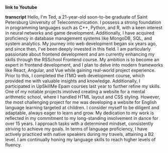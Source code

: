 **link to Youtube**


**transcript**
Hello, I'm Ted, a 21-year-old soon-to-be graduate of Saint Petersburg University of Telecommunication. 
I possess a strong foundation in programming languages such as C++, Python, and R, with a keen interest in neural networks and game development. Additionally, I have acquired proficiency in database management systems like MongoDB, SQL, and system analytics.
My journey into web development began six years ago, and since then, I've been deeply invested in this field. I am particularly passionate about frontend development and am currently enhancing my skills through the RSSchool Frontend course. My ambition is to become an expert in frontend development, and I plan to delve into modern frameworks like React, Angular, and Vue while gaining real-world project experience.
Prior to this, I completed the ITMO web development course, which provided me with valuable insights and knowledge. Additionally, I participated in UpSkillMe Epam courses last year to further refine my skills.
One of my notable projects involved creating a website for a mental arithmetic school, where I handled HTML layout and CSS styling. However, the most challenging project for me was developing a website for English language learning targeted at children.
I consider myself to be diligent and adaptable, always eager to learn and grow. My dedication to my work is reflected in my commitment to my long-standing involvement in dance for over 15 years. I approach tasks with a determined mindset, consistently striving to achieve my goals.
In terms of language proficiency, I have actively practiced with native speakers during my travels, attaining a B2 level. I am continually honing my language skills to reach higher levels of fluency.